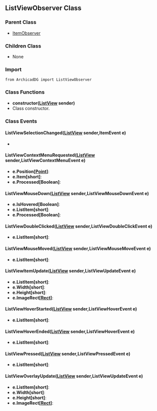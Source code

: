 ## ListViewObserver Class

### Parent Class
* [ItemObserver](../m_item/Item_Observer.md)

### Children Class
* None

### Import
```
from ArchicadDG import ListViewObserver
``` 

### Class Functions

* **constructor([ListView](ListView.md) sender)**
* Class constructor.

### Class Events

#### ListViewSelectionChanged([ListView](ListView.md) sender,ItemEvent e)
* 

#### ListViewContextMenuRequested([ListView](ListView.md) sender,ListViewContextMenuEvent e)
* **e.Position[[Point](../Point.md)]**:
* **e.Item[short]**:
* **e.Processed[Boolean]**:

#### ListViewMouseDown([ListView](ListView.md) sender,ListViewMouseDownEvent e)
* **e.IsHovered[Boolean]**:
* **e.ListItem[short]**:
* **e.Processed[Boolean]**:

#### ListViewDoubleClicked([ListView](ListView.md) sender,ListViewDoubleClickEvent e)
* **e.ListItem[short]**:

#### ListViewMouseMoved([ListView](ListView.md) sender,ListViewMouseMoveEvent e)
* **e.ListItem[short]**:

#### ListViewItemUpdate([ListView](ListView.md) sender,ListViewUpdateEvent e)
* **e.ListItem[short]**:
* **e.Width[short]**:
* **e.Height[short]**:
* **e.ImageRect[[Rect](../Rect.md)]**:

#### ListViewHoverStarted([ListView](ListView.md) sender,ListViewHoverEvent e)
* **e.ListItem[short]**:

#### ListViewHoverEnded([ListView](ListView.md) sender,ListViewHoverEvent e)
* **e.ListItem[short]**:

#### ListViewPressed([ListView](ListView.md) sender,ListViewPressedEvent e)
* **e.ListItem[short]**:

#### ListViewOverlayUpdate([ListView](ListView.md) sender,ListViewUpdateEvent e)
* **e.ListItem[short]**:
* **e.Width[short]**:
* **e.Height[short]**:
* **e.ImageRect[[Rect](../Rect.md)]**:
